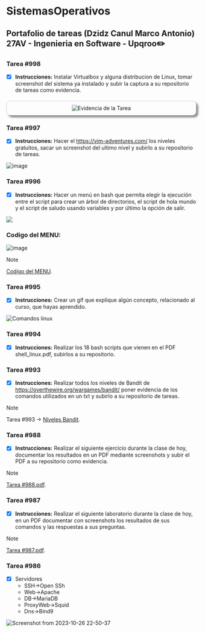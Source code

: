 # SistemasOperativos
## Portafolio de tareas (Dzidz Canul Marco Antonio) 27AV - Ingenieria en Software - Upqroo✏️

### Tarea #998 
- [x] **Instrucciones:**
Instalar Virtualbox y alguna distribucion de Linux, tomar screenshot del sistema ya instalado y subir la captura a su repositorio de tareas como evidencia.

<div style="text-align: center; margin-top: 20px; border: 1px solid #ccc; padding: 10px; border-radius: 10px; box-shadow: 5px 5px 5px #888;">
  <img src="https://github.com/MarcoAntonioDzidzCanul/SistemasOperativos/assets/118034450/4eebbb06-1b8f-4645-bb65-4ade6f16462b" alt="Evidencia de la Tarea">
</div>

### Tarea #997 
- [x] **Instrucciones:**
Hacer el https://vim-adventures.com/ los niveles gratuitos, sacar un screenshot del ultimo nivel y subirlo a su repositorio de tareas.

![image](https://github.com/MarcoAntonioDzidzCanul/SistemasOperativos/assets/118034450/12bcca03-ec94-4cb5-8c19-c2d5ec69ddf6)

### Tarea #996
- [x] **Instrucciones:**
Hacer un menú en bash que permita elegir la ejecución entre el script para crear un árbol de directorios, el script de hola mundo y el script de saludo usando variables y por último la opción de salir.

<a href="https://asciinema.org/a/436s44Z8uhkFZr76AunsfJzca" target="_blank"><img src="https://asciinema.org/a/436s44Z8uhkFZr76AunsfJzca.svg" /></a>

### Codigo del MENU:
![image](https://github.com/MarcoAntonioDzidzCanul/SistemasOperativos/assets/118034450/1fa665a5-d8ed-4638-a88e-db681ae9640a)
> [!NOTE]
> [Codigo del MENU](https://github.com/MarcoAntonioDzidzCanul/SistemasOperativos/blob/main/Menu.sh).


### Tarea #995 
- [x] **Instrucciones:**
Crear un gif que explique algún concepto, relacionado al curso, que hayas aprendido.

![Comandos linux](https://github.com/MarcoAntonioDzidzCanul/SistemasOperativos/assets/118034450/b09a63d8-489a-4bbe-9a5c-17a5fb221e76)

### Tarea #994 
- [x] **Instrucciones:**
Realizar los 18 bash scripts que vienen en el PDF shell_linux.pdf, subirlos a su repositorio.

### Tarea #993
- [x] **Instrucciones:**
Realizar todos los niveles de Bandit de https://overthewire.org/wargames/bandit/ poner evidencia de los comandos utilizados en un txt y subirlo a su repositorio de tareas.

> [!NOTE]
> Tarea #993 -> [Niveles Bandit](https://github.com/MarcoAntonioDzidzCanul/SistemasOperativos/blob/main/Niveles%20Bandit.txt).

### Tarea #988
- [x] **Instrucciones:**
Realizar el siguiente ejercicio durante la clase de hoy, documentar los resultados en un PDF mediante screenshots y subir el PDF a su repositorio como evidencia.

> [!NOTE]
> [Tarea #988.pdf](https://github.com/MarcoAntonioDzidzCanul/SistemasOperativos/blob/main/Tarea.988.pdf).

### Tarea #987 
- [x] **Instrucciones:**
Realizar el siguiente laboratorio durante la clase de hoy, en un PDF documentar con screenshots los resultados de sus comandos y las respuestas a sus preguntas.

> [!NOTE]
> [Tarea #987.pdf](https://github.com/MarcoAntonioDzidzCanul/SistemasOperativos/blob/main/Tarea.987.pdf).

### Tarea #986

- [x] Servidores
   - SSH->Open SSh
   - Web->Apache
   - DB->MariaDB
   - ProxyWeb->Squid
   - Dns->Bind9

![Screenshot from 2023-10-26 22-50-37](https://github.com/MarcoAntonioDzidzCanul/SistemasOperativos/assets/118034450/e80f33ad-4cf3-45d0-bfd9-0c6f06f5dd8a)


